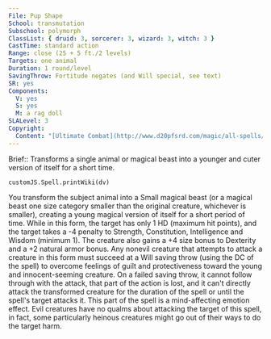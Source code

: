 ```yaml
---
File: Pup Shape
School: transmutation
Subschool: polymorph
ClassList: { druid: 3, sorcerer: 3, wizard: 3, witch: 3 }
CastTime: standard action
Range: close (25 + 5 ft./2 levels)
Targets: one animal
Duration: 1 round/level
SavingThrow: Fortitude negates (and Will special, see text)
SR: yes
Components:
  V: yes
  S: yes
  M: a rag doll
SLALevel: 3
Copyright:
  Content: "[Ultimate Combat](http://www.d20pfsrd.com/magic/all-spells/p/pup-shape)"
---
```

Brief:: Transforms a single animal or magical beast into a younger and cuter version of itself for a short time.

```dataviewjs
customJS.Spell.printWiki(dv)
```

You transform the subject animal into a Small magical beast (or a magical beast one size category smaller than the original creature, whichever is smaller), creating a young magical version of itself for a short period of time. While in this form, the target has only 1 HD (maximum hit points), and the target takes a -4 penalty to Strength, Constitution, Intelligence and Wisdom (minimum 1). The creature also gains a +4 size bonus to Dexterity and a +2 natural armor bonus.  Any nonevil creature that attempts to attack a creature in this form must succeed at a Will saving throw (using the DC of the spell) to overcome feelings of guilt and protectiveness toward the young and innocent-seeming creature. On a failed saving throw, it cannot follow through with the attack, that part of the action is lost, and it can't directly attack the transformed creature for the duration of the spell or until the spell's target attacks it. This part of the spell is a mind-affecting emotion effect. Evil creatures have no qualms about attacking the target of this spell, in fact, some particularly heinous creatures might go out of their ways to do the target harm.
